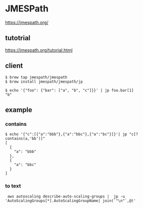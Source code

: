 # JMESPath

https://jmespath.org/

tutotrial
--

https://jmespath.org/tutorial.html


client
--

```console
$ brew tap jmespath/jmespath
$ brew install jmespath/jmespath/jp
```


```console
$ echo '{"foo": {"bar": ["a", "b", "c"]}}' | jp foo.bar[1]
"b"
```

example
--


### contains

```console
$ echo '{"c":[{"a":"bbb"},{"a":"bbc"},{"a":"bc"}]}'| jp "c[?contains(a,'bb')]"
[
  {
    "a": "bbb"
  },
  {
    "a": "bbc"
  }
]
```

### to text

```
 aws autoscaling describe-auto-scaling-groups |  jp -u 'AutoScalingGroups[*].AutoScalingGroupName| join(`"\n"`,@)'
```
